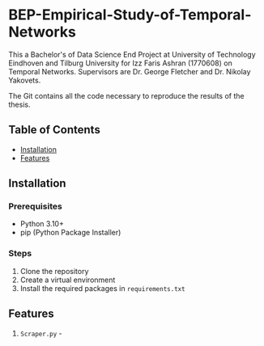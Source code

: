 # BEP-Empirical-Study-of-Temporal-Networks

This a Bachelor's of Data Science End Project at University of Technology Eindhoven and Tilburg University for Izz Faris Ashran (1770608) on Temporal Networks. Supervisors are Dr. George Fletcher and Dr. Nikolay Yakovets.

The Git contains all the code necessary to reproduce the results of the thesis. 

## Table of Contents 
- [Installation](#installation)
- [Features](#features)

## Installation

### Prerequisites
-  Python 3.10+
- pip (Python Package Installer)

### Steps
1. Clone the repository
2. Create a virtual environment
3. Install the required packages in `requirements.txt`

## Features

1. `Scraper.py` - 